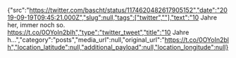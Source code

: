 {"src":"https://twitter.com/bascht/status/1174620482617905152","date":"2019-09-19T09:45:21.000Z","slug":null,"tags":["twitter",""],"text":"10 Jahre her, immer noch so. https://t.co/0OYoIn2blh","type":"twitter_tweet","title":"10 Jahre h…","category":"posts","media_url":null,"original_url":"https://t.co/0OYoIn2blh","location_latitude":null,"additional_payload":null,"location_longitude":null}